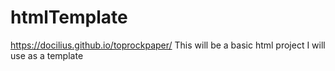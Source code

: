 # htmlTemplate
https://docilius.github.io/toprockpaper/
This will be a basic html project I will use as a template
